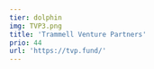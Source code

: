 ```yaml
---
tier: dolphin
img: TVP3.png
title: 'Trammell Venture Partners'
prio: 44
url: 'https://tvp.fund/'
---
```





